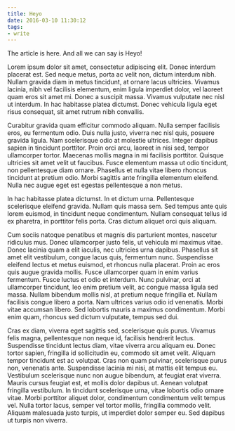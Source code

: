 ```yaml
---
title: Heyo
date: 2016-03-10 11:30:12
tags:
- write
---
```

The article is here. And all we can say is Heyo!
<!-- more -->
Lorem ipsum dolor sit amet, consectetur adipiscing elit. Donec interdum placerat est. Sed neque metus, porta ac velit non, dictum interdum nibh. Nullam gravida diam in metus tincidunt, at ornare lacus ultricies. Vivamus lacinia, nibh vel facilisis elementum, enim ligula imperdiet dolor, vel laoreet quam eros sit amet mi. Donec a suscipit massa. Vivamus vulputate nec nisl ut interdum. In hac habitasse platea dictumst. Donec vehicula ligula eget risus consequat, sit amet rutrum nibh convallis.

Curabitur gravida quam efficitur commodo aliquam. Nulla semper facilisis eros, eu fermentum odio. Duis nulla justo, viverra nec nisl quis, posuere gravida ligula. Nam scelerisque odio at molestie ultrices. Integer dapibus sapien in tincidunt porttitor. Proin orci arcu, laoreet in nisi sed, tempor ullamcorper tortor. Maecenas mollis magna in mi facilisis porttitor. Quisque ultricies sit amet velit ut faucibus. Fusce elementum massa ut odio tincidunt, non pellentesque diam ornare. Phasellus et nulla vitae libero rhoncus tincidunt at pretium odio. Morbi sagittis ante fringilla elementum eleifend. Nulla nec augue eget est egestas pellentesque a non metus.

In hac habitasse platea dictumst. In et dictum urna. Pellentesque scelerisque eleifend gravida. Nullam quis massa sem. Sed tempus ante quis lorem euismod, in tincidunt neque condimentum. Nullam consequat tellus id ex pharetra, in porttitor felis porta. Cras dictum aliquet orci quis aliquam.

Cum sociis natoque penatibus et magnis dis parturient montes, nascetur ridiculus mus. Donec ullamcorper justo felis, ut vehicula mi maximus vitae. Donec lacinia quam a elit iaculis, nec ultricies urna dapibus. Phasellus sit amet elit vestibulum, congue lacus quis, fermentum nunc. Suspendisse eleifend lectus et metus euismod, et rhoncus nulla placerat. Proin ac eros quis augue gravida mollis. Fusce ullamcorper quam in enim varius fermentum. Fusce luctus et odio et interdum. Nunc pulvinar, orci at ullamcorper tincidunt, leo enim pretium velit, ac congue massa ligula sed massa. Nullam bibendum mollis nisl, at pretium neque fringilla et. Nullam facilisis congue libero a porta. Nam ultrices varius odio id venenatis. Morbi vitae accumsan libero. Sed lobortis mauris a maximus condimentum. Morbi enim quam, rhoncus sed dictum vulputate, tempus sed dui.

Cras ex diam, viverra eget sagittis sed, scelerisque quis purus. Vivamus felis magna, pellentesque non neque id, facilisis hendrerit lectus. Suspendisse tincidunt lectus diam, vitae viverra arcu aliquam eu. Donec tortor sapien, fringilla id sollicitudin eu, commodo sit amet velit. Aliquam tempor tincidunt est ac volutpat. Cras non quam pulvinar, scelerisque purus non, venenatis ante. Suspendisse lacinia mi nisi, at mattis elit tempus eu. Vestibulum scelerisque nunc non augue bibendum, at feugiat erat viverra. Mauris cursus feugiat est, et mollis dolor dapibus ut. Aenean volutpat fringilla vestibulum. In tincidunt scelerisque urna, vitae lobortis odio ornare vitae. Morbi porttitor aliquet dolor, condimentum condimentum velit tempus vel. Nulla tortor lacus, semper vel tortor mollis, fringilla commodo velit. Aliquam malesuada justo turpis, ut imperdiet dolor semper eu. Sed dapibus ut turpis non viverra.